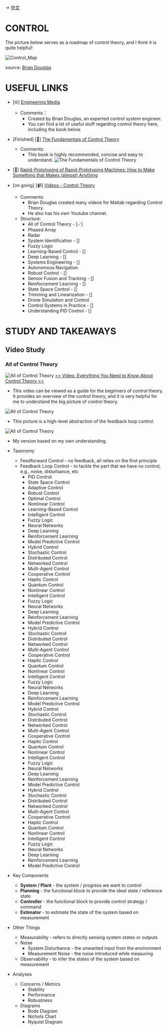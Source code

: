 -> [中文](/SKILLSETS/CONTROL/control-cn.md)

# CONTROL

The picture below serves as a roadmap of control theory, and I think it is quite helpful!

![Control_Map](Control_Map_ver5.png)

source: [Brian Douglas](https://engineeringmedia.com/map-of-control)

# USEFUL LINKS
- [🌐] [Engineering Media](https://engineeringmedia.com/)
  - Comments：
    - Created by Brian Douglas, an experted control system engineer.
    - You can find a lot of useful stuff regarding control theory here, including the book below.
- [Finished] [📗] [The Fundamentals of Control Theory](https://engineeringmedia.com/books)
  - Comments:
    - This book is highly recommended, concise and easy to understand.
![The Fundamentals of Control Theory](Control_Book.png ':size=40%')

- [📗] [Rapid-Prototyping of Rapid-Prototyping Machines: How to Make Something that Makes (almost) Anything](https://fab.cba.mit.edu/classes/865.21/topics/control/)

- [on going] [📹] [Videos - Control Theory](https://engineeringmedia.com/videos)
  - Comments:
    - Brian Douglas created many videos for Matlab regarding Control Theory.
    - He also has his own Youtube channel.
  - Structure:
    - All of Control Theory - [✅]
    - Phased Array
    - Radar
    - System Identification - []
    - Fuzzy Logic
    - Learning-Based Control - []
    - Deep Learning - []
    - Systems Engineering - []
    - Autonomous Navigation
    - Robust Control - []
    - Sensor Fusion and Tracking - []
    - Reinforcement Learning - []
    - State Space Control - []
    - Trimming and Linearization - []
    - Drone Simulation and Control
    - Control Systems in Practice - []
    - Understanding PID Control - []

# STUDY AND TAKEAWAYS
<!-- ## Book Reading -->
## Video Study
### All of Control Theory
![All of Control Theory](All_of_Control_YT.png ':size=100%')
[>> Video: Everything You Need to Know About Control Theory <<](https://www.youtube.com/watch?v=lBC1nEq0_nk)

- This video can be viewed as a guide for the beginners of control theory. It provides an overview of the control theory, and it is very helpful for me to understand the big picture of control theory.

![All of Control Theory](All_of_Control.png ':size=100%')

- This picture is a high-level abstraction of the feedback loop control.

![All of Control Theory](All_of_Control_CSW.png ':size=100%')

- My version based on my own understanding.

- Taxonomy
  - Feedforward Control - no feedback, all relies on the first principle
  - Feedback Loop Control - to tackle the part that we have no control, e.g., noise, disturbance, etc
    - PID Control
    - State Space Control
    - Adaptive Control
    - Robust Control
    - Optimal Control
    - Nonlinear Control
    - Learning-Based Control
    - Intelligent Control
    - Fuzzy Logic
    - Neural Networks
    - Deep Learning
    - Reinforcement Learning
    - Model Predictive Control
    - Hybrid Control
    - Stochastic Control
    - Distributed Control
    - Networked Control
    - Multi-Agent Control
    - Cooperative Control
    - Haptic Control
    - Quantum Control
    - Nonlinear Control
    - Intelligent Control
    - Fuzzy Logic
    - Neural Networks
    - Deep Learning
    - Reinforcement Learning
    - Model Predictive Control
    - Hybrid Control
    - Stochastic Control
    - Distributed Control
    - Networked Control
    - Multi-Agent Control
    - Cooperative Control
    - Haptic Control
    - Quantum Control
    - Nonlinear Control
    - Intelligent Control
    - Fuzzy Logic
    - Neural Networks
    - Deep Learning
    - Reinforcement Learning
    - Model Predictive Control
    - Hybrid Control
    - Stochastic Control
    - Distributed Control
    - Networked Control
    - Multi-Agent Control
    - Cooperative Control
    - Haptic Control
    - Quantum Control
    - Nonlinear Control
    - Intelligent Control
    - Fuzzy Logic
    - Neural Networks
    - Deep Learning
    - Reinforcement Learning
    - Model Predictive Control
    - Hybrid Control
    - Stochastic Control
    - Distributed Control
    - Networked Control
    - Multi-Agent Control
    - Cooperative Control
    - Haptic Control
    - Quantum Control
    - Nonlinear Control
    - Intelligent Control
    - Fuzzy Logic
    - Neural Networks
    - Deep Learning
    - Reinforcement Learning
    - Model Predictive Control
- Key Components
  - **System / Plant** - the system / progress we want to control
  - **Planning** - the functional block to provide the ideal state / reference state
  - **Controller** - the functional block to provide control strategy / command
  - **Estimator** - to estimate the state of the system based on measurement
- Other Things
  - Measurability - refers to directly sensing system states or outputs
  - Noise
    - System Disturbance - the unwanted input from the environment
    - Measurement Noise - the noise introduced while measuring
  - Observability - to infer the states of the system based on measurement
- Analyses
  - Concerns / Metrics
    - Stability
    - Performance
    - Robustness
  - Diagrams
    - Bode Diagram
    - Nichols Chart
    - Nyquist Diagram
